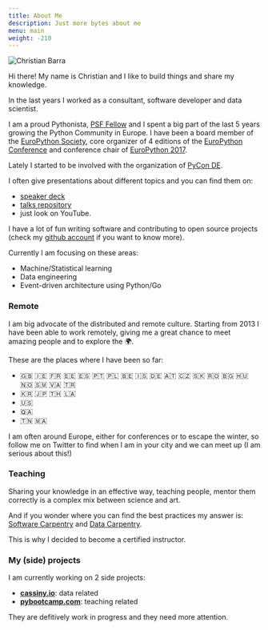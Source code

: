 ```yaml
---
title: About Me
description: Just more bytes about me
menu: main
weight: -210
---
```


![Christian Barra](/images/me.jpeg "Christian Barra")


Hi there! My name is Christian and I like to build things and share my knowledge.

In the last years I worked as a consultant, software developer and data scientist.

I am a proud Pythonista, [PSF Fellow](http://pyfound.blogspot.com/2018/06/ "Python Fellow") and I spent a big part of the last 5 years growing the Python Community in Europe. I have been a board member of the [EuroPython Society](http://www.europython-society.org/about "EuroPython Society"), core organizer of 4 editions of the  [EuroPython Conference](https://www.europython.eu "EuroPython Conference") and conference chair of [EuroPython 2017](https://ep2017.europython.eu/ "EuroPython 2017").

Lately I started to be involved with the organization of [PyCon DE](https://de.pycon.org "PyCon DE").

I often give presentations about different topics and you can find them on:

- [speaker deck](https://speakerdeck.com/barrachri "Christian Barra speaker deck")
- [talks repository](https://github.com/barrachri/Talks "Christian Barra github account")
- just look on YouTube.

I have a lot of fun writing software and contributing to open source projects (check my [github account](https://github.com/barrachri "Christian Barra github account") if you want to know more).

Currently I am focusing on these areas:

- Machine/Statistical learning
- Data engineering
- Event-driven architecture using Python/Go

### Remote

I am big advocate of the distributed and remote culture.
Starting from 2013 I have been able to work remotely, giving me a great chance to meet amazing people and to explore the 🌍.

These are the places where I have been so far:

- 🇬🇧 🇮🇪 🇫🇷 🇪🇪 🇪🇸 🇵🇹 🇵🇱 🇧🇪 🇮🇸 🇩🇪 🇦🇹 🇨🇿 🇸🇰 🇷🇴 🇧🇬 🇭🇺 🇳🇴 🇸🇲 🇻🇦 🇹🇷
- 🇰🇷 🇯🇵 🇹🇭 🇱🇦
- 🇺🇸
- 🇶🇦
- 🇹🇳 🇲🇦

I am often around Europe, either for conferences or to escape the winter, so follow me on Twitter to find when I am in your city and we can meet up (I am serious about this!)

### Teaching

Sharing your knowledge in an effective way, teaching people, mentor them correctly is a complex mix between science and art.

And if you wonder where you can find the best practices my answer is:
[Software Carpentry](https://software-carpentry.org/ "Software Carpentry") and [Data Carpentry](https://datacarpentry.org/ "Data Carpentry").

This is why I decided to become a certified instructor.

### My (side) projects

I am currently working on 2 side projects:

- **[cassiny.io](https://www.cassiny.io)**: data related
- **[pybootcamp.com](https://www.pybootcamp.com)**: teaching related

They are defitively work in progress and they need more attention.
